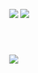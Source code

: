 

<!-- <div align="center"> -->
<p>
<a href="https://heejung-gjt.github.io/"><img src="https://img.shields.io/badge/BLOG-44A833?style=flat-square&logo=Blogger&logoColor=white"/></a>
<img src="https://img.shields.io/badge/hee980313@gmail.com-EA4335?style=flat-square&logo=gmail&logoColor=white"/> </p>

<br><br>

<p>
  <img src="https://github-readme-stats.vercel.app/api?username=heejung-gjt&show_icons=true&theme=tokyonight">

</p>
<br>

